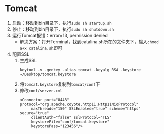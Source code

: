 # Tomcat

1. 启动：移动到bin目录下，执行`sudo sh startup.sh`
2. 停止：移动到bin目录下，执行`sudo sh shutdown.sh`
3. 运行Tomcat报错：error=13, permission denied
   * 解决方案：打开Terminal，找到catalina.sh所在的文件夹下，输入`chmod a+x catalina.sh`即可
4. 配置SSL
   1. 生成SSL
      ```
      keytool -v -genkey -alias tomcat -keyalg RSA -keystore ~/Desktop/tomcat.keystore
      ```
   2. 将`tomcat.keystore`复制到`tomcat/conf`下
   3. 修改`conf/server.xml`
      ```
      <Connector port="8443" protocol="org.apache.coyote.http11.Http11NioProtocol"
           maxThreads="150" SSLEnabled="true" scheme="https" secure="true"
           clientAuth="false" sslProtocol="TLS" 
           keystoreFile="conf/tomcat.keystore"
           keystorePass="123456"/>
      ```



